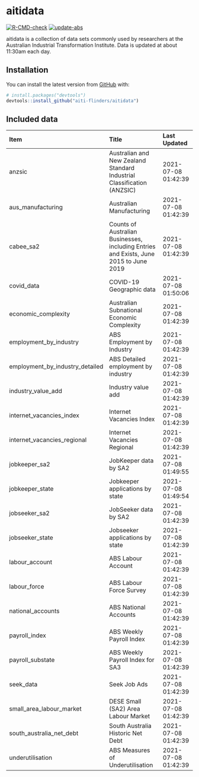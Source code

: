 
<!-- README.md is generated from README.Rmd. Please edit that file -->

# aitidata

<!-- badges: start -->

[![R-CMD-check](https://github.com/aiti-flinders/aitidata/actions/workflows/R-CMD-check.yaml/badge.svg)](https://github.com/aiti-flinders/aitidata/actions/workflows/R-CMD-check.yaml)
[![update-abs](https://github.com/aiti-flinders/aitidata/workflows/update-abs/badge.svg)](https://github.com/aiti-flinders/aitidata/actions)
<!-- badges: end -->

aitidata is a collection of data sets commonly used by researchers at
the Australian Industrial Transformation Institute. Data is updated at
about 11:30am each day.

## Installation

You can install the latest version from [GitHub](https://github.com/)
with:

``` r
# install.packages("devtools")
devtools::install_github("aiti-flinders/aitidata")
```

## Included data

| Item                               | Title                                                                                 | Last Updated        |
| :--------------------------------- | :------------------------------------------------------------------------------------ | :------------------ |
| anzsic                             | Australian and New Zealand Standard Industrial Classification (ANZSIC)                | 2021-07-08 01:42:39 |
| aus\_manufacturing                 | Australian Manufacturing                                                              | 2021-07-08 01:42:39 |
| cabee\_sa2                         | Counts of Australian Businesses, including Entries and Exists, June 2015 to June 2019 | 2021-07-08 01:42:39 |
| covid\_data                        | COVID-19 Geographic data                                                              | 2021-07-08 01:50:06 |
| economic\_complexity               | Australian Subnational Economic Complexity                                            | 2021-07-08 01:42:39 |
| employment\_by\_industry           | ABS Employment by Industry                                                            | 2021-07-08 01:42:39 |
| employment\_by\_industry\_detailed | ABS Detailed employment by industry                                                   | 2021-07-08 01:42:39 |
| industry\_value\_add               | Industry value add                                                                    | 2021-07-08 01:42:39 |
| internet\_vacancies\_index         | Internet Vacancies Index                                                              | 2021-07-08 01:42:39 |
| internet\_vacancies\_regional      | Internet Vacancies Regional                                                           | 2021-07-08 01:42:39 |
| jobkeeper\_sa2                     | JobKeeper data by SA2                                                                 | 2021-07-08 01:49:55 |
| jobkeeper\_state                   | Jobkeeper applications by state                                                       | 2021-07-08 01:49:54 |
| jobseeker\_sa2                     | JobSeeker data by SA2                                                                 | 2021-07-08 01:42:39 |
| jobseeker\_state                   | Jobseeker applications by state                                                       | 2021-07-08 01:42:39 |
| labour\_account                    | ABS Labour Account                                                                    | 2021-07-08 01:42:39 |
| labour\_force                      | ABS Labour Force Survey                                                               | 2021-07-08 01:42:39 |
| national\_accounts                 | ABS National Accounts                                                                 | 2021-07-08 01:42:39 |
| payroll\_index                     | ABS Weekly Payroll Index                                                              | 2021-07-08 01:42:39 |
| payroll\_substate                  | ABS Weekly Payroll Index for SA3                                                      | 2021-07-08 01:42:39 |
| seek\_data                         | Seek Job Ads                                                                          | 2021-07-08 01:42:39 |
| small\_area\_labour\_market        | DESE Small (SA2) Area Labour Market                                                   | 2021-07-08 01:42:39 |
| south\_australia\_net\_debt        | South Australia Historic Net Debt                                                     | 2021-07-08 01:42:39 |
| underutilisation                   | ABS Measures of Underutilisation                                                      | 2021-07-08 01:42:39 |
